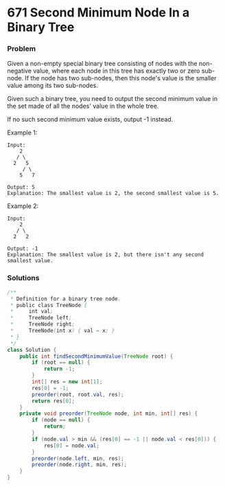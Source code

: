 # 671 Second Minimum Node In a Binary Tree

### Problem
Given a non-empty special binary tree consisting of nodes with the non-negative value, where each node in this tree has exactly two or zero sub-node. If the node has two sub-nodes, then this node's value is the smaller value among its two sub-nodes.

Given such a binary tree, you need to output the second minimum value in the set made of all the nodes' value in the whole tree.

If no such second minimum value exists, output -1 instead.

Example 1:
```
Input: 
    2
   / \
  2   5
     / \
    5   7

Output: 5
Explanation: The smallest value is 2, the second smallest value is 5.
```
Example 2:
```
Input: 
    2
   / \
  2   2

Output: -1
Explanation: The smallest value is 2, but there isn't any second smallest value.
```

### Solutions

```java
/**
 * Definition for a binary tree node.
 * public class TreeNode {
 *     int val;
 *     TreeNode left;
 *     TreeNode right;
 *     TreeNode(int x) { val = x; }
 * }
 */
class Solution {
    public int findSecondMinimumValue(TreeNode root) {
        if (root == null) {
            return -1;
        }
        int[] res = new int[1];
        res[0] = -1;
        preorder(root, root.val, res);
        return res[0];
    }
    private void preorder(TreeNode node, int min, int[] res) {
        if (node == null) {
            return;
        }
        if (node.val > min && (res[0] == -1 || node.val < res[0])) {
            res[0] = node.val;
        }
        preorder(node.left, min, res);
        preorder(node.right, min, res);
    }
}
```
